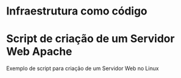 
# Infraestrutura como código

# Script de criação de um Servidor Web Apache

Exemplo de script para criação de um Servidor Web no Linux

